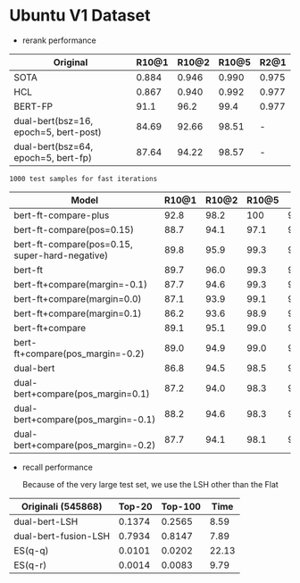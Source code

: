 # Ubuntu V1 Dataset

* rerank performance

| Original       | R10@1 | R10@2 | R10@5 | R2@1   |
| -------------- | ----- | ----- | ----- | ------ |
| SOTA           | 0.884 | 0.946 | 0.990 | 0.975  |
| HCL            | 0.867 | 0.940 | 0.992 | 0.977  |
| BERT-FP        | 91.1  | 96.2  | 99.4  | 0.977  |
| dual-bert(bsz=16, epoch=5, bert-post) | 84.69 | 92.66 | 98.51 | - |
| dual-bert(bsz=64, epoch=5, bert-fp) | 87.64 | 94.22 | 98.57  | - |

    1000 test samples for fast iterations

| Model             | R10@1 | R10@2 | R10@5 | MRR    |
| ----------------- | ----- | ----- | ----- | ------ |
| bert-ft-compare-plus   | 92.8  | 98.2  | 100  | 96.07  |
| bert-ft-compare(pos=0.15)   | 88.7  | 94.1  | 97.1  | 92.69  |
| bert-ft-compare(pos=0.15, super-hard-negative)   | 89.8  | 95.9  | 99.3  | 93.91  |
| bert-ft           | 89.7  | 96.0  | 99.3  | 93.92  |
| bert-ft+compare(margin=-0.1)   | 87.7  | 94.6  | 99.3  | 92.63  |
| bert-ft+compare(margin=0.0)   | 87.1  | 93.9  | 99.1  | 92.14  |
| bert-ft+compare(margin=0.1)   | 86.2  | 93.6  | 98.9  | 91.59  |
| bert-ft+compare   | 89.1  | 95.1  | 99.0  | 93.38  |
| bert-ft+compare(pos_margin=-0.2)   | 89.0  | 94.9  | 99.0  | 93.3  |
| dual-bert         | 86.8  | 94.5  | 98.5  | 91.98  |
| dual-bert+compare(pos_margin=0.1) | 87.2  | 94.0  | 98.3  | 92.1  |
| dual-bert+compare(pos_margin=-0.1) | 88.2  | 94.6  | 98.3  | 92.72  |
| dual-bert+compare(pos_margin=-0.2) | 87.7  | 94.1  | 98.1  | 92.33  |

* recall performance

    Because of the very large test set, we use the LSH other than the Flat

| Originali (545868)       | Top-20 | Top-100 | Time |
| -------------- | ----- | ----- | ------ |
| dual-bert-LSH | 0.1374 | 0.2565 | 8.59  |
| dual-bert-fusion-LSH | 0.7934 | 0.8147 | 7.89  |
| ES(q-q) | 0.0101 | 0.0202 | 22.13 |
| ES(q-r) | 0.0014 | 0.0083 | 9.79 |
